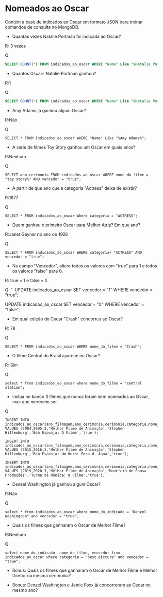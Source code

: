 # Nomeados ao Oscar

Contém a base de indicados ao Oscar em formato JSON para treinar comandos de consulta no MongoDB. 

* Quantas vezes Natalie Portman foi indicada ao Oscar?

R: 3 vezes

Q:
```sql
SELECT COUNT(*) FROM indicados_ao_oscar WHERE "Name" Like "%Natalie Portman%";
```

* Quantos Oscars Natalie Portman ganhou?

R:1

Q:
```sql
SELECT COUNT(*) FROM indicados_ao_oscar WHERE "Name" Like "%Natalie Portman%" AND vencedor = "true";
```

* Amy Adams já ganhou algum Oscar?

R:Não

Q:
```
SELECT * FROM indicados_ao_oscar WHERE "Name" Like "%Amy Adams%";
```

* A série de filmes Toy Story ganhou um Oscar em quais anos?

R:Nenhum

Q:
```
SELECT ano_cerimonia FROM indicados_ao_oscar WHERE nome_do_filme = "toy story%" AND vencedor = "true";

```

* A partir de que ano que a categoria "Actress" deixa de existir?

R:1977

Q:
```
SELECT * FROM indicados_ao_oscar Where categoria = "ACTRESS";
```

* Quem ganhou o primeiro Oscar para Melhor Atriz? Em que ano?

R:Janet Gaynor no ano de 1928

Q:
```
SELECT * FROM indicados_ao_oscar WHERE categoria= "ACTRESS" AND vencedor = "true";
```

* Na campo "Vencedor", altere todos os valores com "true" para 1 e todos os valores "false" para 0.

R: true = 1 e false = 2.

Q:
``
UPDATE indicados_ao_oscar
SET vencedor = "1"
WHERE vencedor = "true";

UPDATE indicados_ao_oscar
SET vencedor = "0"
WHERE vencedor = "false";
``

* Em qual edição do Oscar "Crash" concorreu ao Oscar?

R: 78

Q:
```
SELECT * FROM indicados_ao_oscar WHERE nome_do_filme = "Crash";
```

* O filme Central do Brasil aparece no Oscar?

R: Sim

Q:
```
select * from indicados_ao_oscar where nome_do_filme = "central station";
```

* Inclua no banco 3 filmes que nunca foram nem nomeados ao Oscar, mas que merecem ser.

Q:
```
INSERT INTO indicados_ao_oscar(ano_filmagem,ano_cerimonia,cerimonia,categoria,nome_do_indicado,nome_do_filme,vencedor) 
VALUES (2004,2005,3,'Melhor Filme de Animação','Stephen Hillenburg','Bob Esponja: O Filme','true');

INSERT INTO indicados_ao_oscar(ano_filmagem,ano_cerimonia,cerimonia,categoria,nome_do_indicado,nome_do_filme,vencedor) 
VALUES (2015,2016,3,'Melhor Filme de Animação','Stephen Hillenburg','Bob Esponja: Um Herói Fora d. Água','true');

INSERT INTO indicados_ao_oscar(ano_filmagem,ano_cerimonia,cerimonia,categoria,nome_do_indicado,nome_do_filme,vencedor) 
VALUES (2019,2020,3,'Melhor Filme de Animação','Maurício de Sousa Produções','Turma da Mônica: O Filme','true');
```

* Denzel Washington já ganhou algum Oscar?

R:Não

Q:
```
select * from indicados_ao_oscar where nome_do_indicado = "Denzel Washington" and vencedor = "true";
```

* Quais os filmes que ganharam o Oscar de Melhor Filme?

R:Nenhum

Q:
```
select nome_do_indicado, nome_do_filme, vencedor from indicados_ao_oscar where categoria = "best picture" and vencedor = "true";
```

* Bonus: Quais os filmes que ganharam o Oscar de Melhor Filme e Melhor Diretor na mesma cerimonia?

* Bonus: Denzel Washington e Jamie Foxx já concorreram ao Oscar no mesmo ano?
